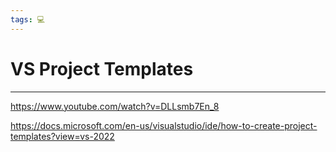 ```yaml
---
tags: 💻
---
```


# VS Project Templates
---

https://www.youtube.com/watch?v=DLLsmb7En_8

https://docs.microsoft.com/en-us/visualstudio/ide/how-to-create-project-templates?view=vs-2022
